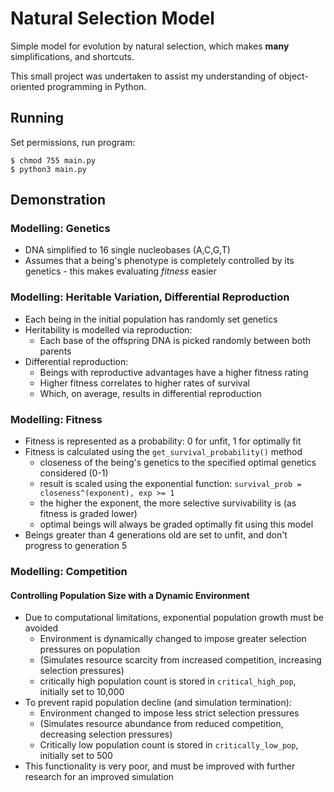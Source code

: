 # Natural Selection Model
Simple model for evolution by natural selection, which makes **many** simplifications, and shortcuts.

This small project was undertaken to assist my understanding of object-oriented programming in Python.

## Running
Set permissions, run program: 
```
$ chmod 755 main.py
$ python3 main.py
```

## Demonstration


### Modelling: Genetics
* DNA simplified to 16 single nucleobases (A,C,G,T)
* Assumes that a being's phenotype is completely controlled by its genetics - this makes evaluating *fitness* easier

### Modelling: Heritable Variation, Differential Reproduction
* Each being in the initial population has randomly set genetics
* Heritability is modelled via reproduction:
  * Each base of the offspring DNA is picked randomly between both parents
* Differential reproduction:
  * Beings with reproductive advantages have a higher fitness rating
  * Higher fitness correlates to higher rates of survival
  * Which, on average, results in differential reproduction

### Modelling: Fitness
* Fitness is represented as a probability: 0 for unfit, 1 for optimally fit
* Fitness is calculated using the `get_survival_probability()` method
  * closeness of the being's genetics to the specified optimal genetics considered (0-1)
  * result is scaled using the exponential function: `survival_prob = closeness^(exponent), exp >= 1`
  * the higher the exponent, the more selective survivability is (as fitness is graded lower)
  * optimal beings will always be graded optimally fit using this model
* Beings greater than 4 generations old are set to unfit, and don't progress to generation 5

### Modelling: Competition
#### Controlling Population Size with a Dynamic Environment
* Due to computational limitations, exponential population growth must be avoided
  * Environment is dynamically changed to impose greater selection pressures on population
  * (Simulates resource scarcity from increased competition, increasing selection pressures)
  * critically high population count is stored in `critical_high_pop`, initially set to 10,000
* To prevent rapid population decline (and simulation termination):
  * Environment changed to impose less strict selection pressures
  * (Simulates resource abundance from reduced competition, decreasing selection pressures)
  * Critically low population count is stored in `critically_low_pop`, initially set to 500
* This functionality is very poor, and must be improved with further research for an improved simulation
